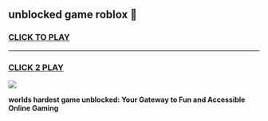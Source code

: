 
## unblocked game roblox 👋
<h3>
<a href="https://premium.freeplayer.one?title=unblocked_game_roblox&ref=13F">CLICK TO PLAY</a></h3>
<hr>

<h3>
<a href="https://premium.freeplayer.one?title=unblocked_game_roblox&ref=13F">CLICK 2 PLAY</a>
  
</h3>

<a href="https://premium.freeplayer.one?title=unblocked_game_roblox&ref=12F/"><img src="https://clearcache.store/games.png"></a>


**worlds hardest game unblocked: Your Gateway to Fun and Accessible Online Gaming**
